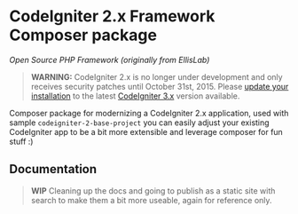 # CodeIgniter 2.x Framework Composer package

_Open Source PHP Framework (originally from EllisLab)_

> **WARNING:** CodeIgniter 2.x is no longer under development and only receives security patches until October 31st, 2015. Please [update your installation](https://www.codeigniter.com/userguide3/installation/upgrade_300.html) to the latest [CodeIgniter 3.x](https://github.com/bcit-ci/CodeIgniter) version available.



Composer package for modernizing a CodeIgniter 2.x application, used with sample `codeigniter-2-base-project` you can easily adjust your existing CodeIgniter app to be a bit more extensible and leverage composer for fun stuff :)

## Documentation

> **WIP** Cleaning up the docs and going to publish as a static site with search to make them a bit more useable, again for reference only.
